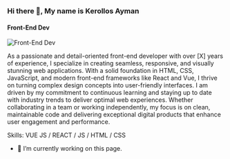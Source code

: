 ### Hi there 👋, My name is Kerollos Ayman
#### Front-End Dev
![Front-End Dev](https://media.licdn.com/dms/image/v2/D5612AQFSVrEIJxq_aA/article-cover_image-shrink_720_1280/article-cover_image-shrink_720_1280/0/1679683081898?e=2147483647&v=beta&t=jy1SUv24boZ0boUutFvP8a1cDXfXcvnHinVztXzqen4)

As a passionate and detail-oriented front-end developer with over [X] years of experience, I specialize in creating seamless, responsive, and visually stunning web applications. With a solid foundation in HTML, CSS, JavaScript, and modern front-end frameworks like React and Vue, I thrive on turning complex design concepts into user-friendly interfaces. I am driven by my commitment to continuous learning and staying up to date with industry trends to deliver optimal web experiences. Whether collaborating in a team or working independently, my focus is on clean, maintainable code and delivering exceptional digital products that enhance user engagement and performance.

Skills: VUE JS / REACT / JS / HTML / CSS

- 🔭 I’m currently working on this page. 




